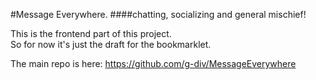#Message Everywhere.
####chatting, socializing and general mischief!

This is the frontend part of this project.  
So for now it's just the draft for the bookmarklet.

The main repo is here: https://github.com/g-div/MessageEverywhere
